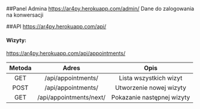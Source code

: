##Panel Admina
https://ar4py.herokuapp.com/admin/
Dane do zalogowania na konwersacji

##API
https://ar4py.herokuapp.com/api/ 
#### Wizyty:
https://ar4py.herokuapp.com/api/appointments/

| Metoda | Adres                   |  Opis                       |
| :----: |:-----------------------:| :--------------------------:|
| GET    | /api/appointments/      | Lista wszystkich wizyt      |
| POST   | /api/appointments/      | Utworzenie nowej wizyty     |
| GET    | /api/appointments/next/ | Pokazanie następnej wizyty  |
